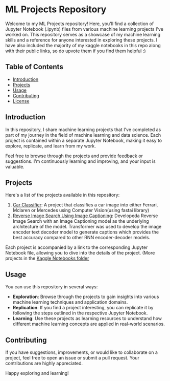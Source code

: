 # ML Projects Repository

Welcome to my ML Projects repository! Here, you'll find a collection of Jupyter Notebook (.ipynb) files from various machine learning projects I've worked on. This repository serves as a showcase of my machine learning skills and a reference for anyone interested in exploring these projects. I have also included the majority of my kaggle notebooks in this repo along with their public links, so do upvote them if you find them helpful :)

## Table of Contents

- [Introduction](#introduction)
- [Projects](#projects)
- [Usage](#usage)
- [Contributing](#contributing)
- [License](#license)

## Introduction

In this repository, I share machine learning projects that I've completed as part of my journey in the field of machine learning and data science. Each project is contained within a separate Jupyter Notebook, making it easy to explore, replicate, and learn from my work.

Feel free to browse through the projects and provide feedback or suggestions. I'm continuously learning and improving, and your input is valuable.

## Projects

Here's a list of the projects available in this repository:

1. [Car Classifier](car-classifier/Model/car_classifier.ipynb): A project that classifies a car image into either Ferrari, Mclaren or Mercedes using Computer Vision(using fastai library)
2. [Reverse Image Search Using Image Captioning](reverse-image-search-using-image-captioning/Model/reverse-image-search-using-image-captioning.ipynb): Developeda Reverse Image Search with an Image Captioning model as the underlying architecture of the model. Transformer was used to develop the image encoder text decoder model to generate captions which provides the best accuracy compared to other RNN encoder-decoder models.

Each project is accompanied by a link to the corresponding Jupyter Notebook file, allowing you to dive into the details of the project.
(More projects in the [Kaggle Notebooks folder](kaggle-notebooks)

## Usage

You can use this repository in several ways:

- **Exploration**: Browse through the projects to gain insights into various machine learning techniques and application domains.
- **Replication**: If you find a project interesting, you can replicate it by following the steps outlined in the respective Jupyter Notebook.
- **Learning**: Use these projects as learning resources to understand how different machine learning concepts are applied in real-world scenarios.

## Contributing

If you have suggestions, improvements, or would like to collaborate on a project, feel free to open an issue or submit a pull request. Your contributions are highly appreciated.


Happy exploring and learning!

